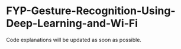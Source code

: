 # FYP-Gesture-Recognition-Using-Deep-Learning-and-Wi-Fi
Code explanations will be updated as soon as possible.
